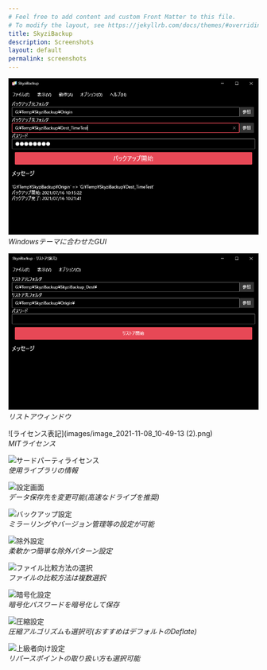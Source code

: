 ```yaml
---
# Feel free to add content and custom Front Matter to this file.
# To modify the layout, see https://jekyllrb.com/docs/themes/#overriding-theme-defaults
title: SkyziBackup
description: Screenshots
layout: default
permalink: screenshots
---
```


![メインウィンドウ](images/main.png)  
*Windowsテーマに合わせたGUI*


![リストアウィンドウ](images/image_2021-11-08_10-49-13.png)  
*リストアウィンドウ*


![ライセンス表記](images/image_2021-11-08_10-49-13 (2).png)  
*MITライセンス*


![サードパーティライセンス](https://user-images.githubusercontent.com/38061609/140841065-5b1eb873-57f4-49cc-9496-244dd5f1898a.png)  
*使用ライブラリの情報*


![設定画面](https://user-images.githubusercontent.com/38061609/140841063-4f246e3c-3afb-4810-b90d-1ef8ce595f86.png)  
*データ保存先を変更可能(高速なドライブを推奨)*


![バックアップ設定](https://user-images.githubusercontent.com/38061609/140841061-a5ca6a4a-96f3-45ca-ab1c-3b2f21ff0d57.png)  
*ミラーリングやバージョン管理等の設定が可能*


![除外設定](https://user-images.githubusercontent.com/38061609/140841059-254401ea-6803-41c2-9c13-b677a118c340.png)  
*柔軟かつ簡単な除外パターン設定*


![ファイル比較方法の選択](https://user-images.githubusercontent.com/38061609/140841058-9b799bac-a920-4a17-97b4-33c462af66f5.png)  
*ファイルの比較方法は複数選択*


![暗号化設定](https://user-images.githubusercontent.com/38061609/140841057-00301a63-7dfe-4577-9eb0-1a690618b5ed.png)  
*暗号化パスワードを暗号化して保存*


![圧縮設定](https://user-images.githubusercontent.com/38061609/140841054-70c6865a-7df5-48d2-9706-32ef37458fab.png)  
*圧縮アルゴリズムも選択可(おすすめはデフォルトのDeflate)*


![上級者向け設定](https://user-images.githubusercontent.com/38061609/140841051-778e0fbb-dbfd-4a83-a132-9c60403ad425.png)  
*リパースポイントの取り扱い方も選択可能*

